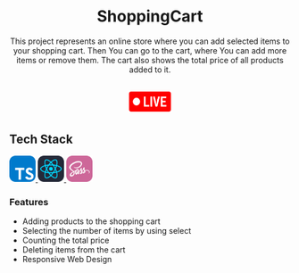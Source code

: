 <div align="center">
<h1> ShoppingCart </h1>
</div>

<div align="center"> 
This project represents an online store where you can add selected items to your shopping cart. Then You can go to the cart, where You can add more items or remove them. The cart also shows the total price of all products added to it.
</div>

## <div align="center" ><a href="https://github.com/FilipW98/ShoppingCart" target="_blank" rel="noreferrer"> <img src="./src/assets/img/live-icon.png" alt="live icon" width="80" height="40"/> </a>  </div>

## Tech Stack

  
<a href="https://www.typescriptlang.org/" target="_blank" rel="noreferrer"> <img src="https://github.com/tandpfun/skill-icons/blob/main/icons/TypeScript.svg" alt="Type Script icon" width="47" height="47"/> </a> 
<a href="https://react.dev/" target="_blank" rel="noreferrer"> <img src="https://github.com/tandpfun/skill-icons/blob/main/icons/React-Dark.svg" alt="React icon" width="47" height="47"/> </a> 
<a href="https://sass-lang.com/" target="_blank" rel="noreferrer"> <img src="https://github.com/tandpfun/skill-icons/blob/main/icons/Sass.svg" alt="Sass icon" width="47" height="47"/> </a> 

### Features

- Adding products to the shopping cart
- Selecting the number of items by using select
- Counting the total price 
- Deleting items from the cart
- Responsive Web Design
